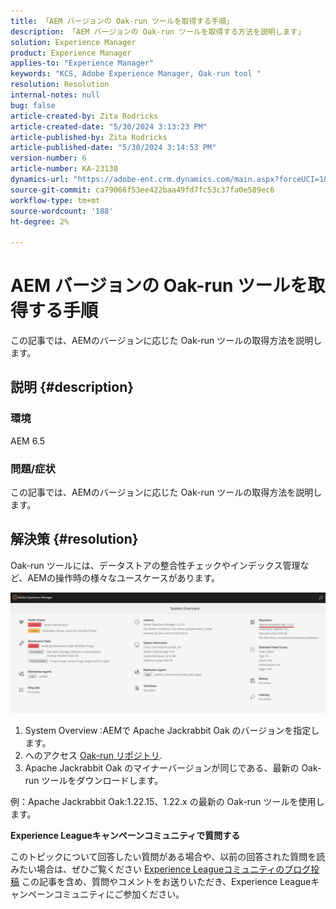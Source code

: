 ```yaml
---
title: 「AEM バージョンの Oak-run ツールを取得する手順」
description: 「AEM バージョンの Oak-run ツールを取得する方法を説明します」
solution: Experience Manager
product: Experience Manager
applies-to: "Experience Manager"
keywords: "KCS, Adobe Experience Manager, Oak-run tool "
resolution: Resolution
internal-notes: null
bug: false
article-created-by: Zita Rodricks
article-created-date: "5/30/2024 3:13:23 PM"
article-published-by: Zita Rodricks
article-published-date: "5/30/2024 3:14:53 PM"
version-number: 6
article-number: KA-23130
dynamics-url: "https://adobe-ent.crm.dynamics.com/main.aspx?forceUCI=1&pagetype=entityrecord&etn=knowledgearticle&id=4042e426-971e-ef11-840a-000d3a372703"
source-git-commit: ca79066f53ee422baa49fd7fc53c37fa0e589ec6
workflow-type: tm+mt
source-wordcount: '188'
ht-degree: 2%

---
```


# AEM バージョンの Oak-run ツールを取得する手順


この記事では、AEMのバージョンに応じた Oak-run ツールの取得方法を説明します。

## 説明 {#description}


### 環境

AEM 6.5

### 問題/症状

この記事では、AEMのバージョンに応じた Oak-run ツールの取得方法を説明します。


## 解決策 {#resolution}


Oak-run ツールには、データストアの整合性チェックやインデックス管理など、AEMの操作時の様々なユースケースがあります。

![](assets/9c19e0e0-dc7d-ee11-8179-6045bd006a22.png)

1. System Overview :AEMで Apache Jackrabbit Oak のバージョンを指定します。
2. へのアクセス [Oak-run リポジトリ](https://repo1.maven.org/maven2/org/apache/jackrabbit/oak-run/).
3. Apache Jackrabbit Oak のマイナーバージョンが同じである、最新の Oak-run ツールをダウンロードします。


例：Apache Jackrabbit Oak:1.22.15、1.22.x の最新の Oak-run ツールを使用します。



<b>Experience Leagueキャンペーンコミュニティで質問する</b>

このトピックについて回答したい質問がある場合や、以前の回答された質問を読みたい場合は、ぜひご覧ください [Experience Leagueコミュニティのブログ投稿](https://experienceleaguecommunities.adobe.com/t5/adobe-experience-manager-blogs/introducing-top-kcs-articles-curated-for-your-aem/ba-p/672734#M1180) この記事を含め、質問やコメントをお送りいただき、Experience Leagueキャンペーンコミュニティにご参加ください。



